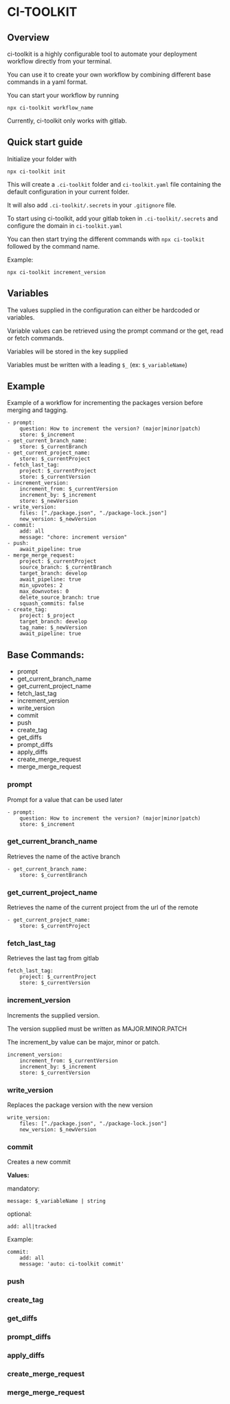 # CI-TOOLKIT

## Overview

ci-toolkit is a highly configurable tool to automate your deployment workflow directly from your terminal.

You can use it to create your own workflow by combining different base commands in a yaml format.

You can start your workflow by running

```
npx ci-toolkit workflow_name
```

Currently, ci-toolkit only works with gitlab.

## Quick start guide

Initialize your folder with

```
npx ci-toolkit init
```

This will create a `.ci-toolkit` folder and `ci-toolkit.yaml` file containing the default configuration in your current folder.

It will also add `.ci-toolkit/.secrets` in your `.gitignore` file.

To start using ci-toolkit, add your gitlab token in `.ci-toolkit/.secrets` and configure the domain in `ci-toolkit.yaml`

You can then start trying the different commands with
`npx ci-toolkit ` followed by the command name.

Example:

```
npx ci-toolkit increment_version
```

## Variables

The values supplied in the configuration can either be hardcoded or variables.

Variable values can be retrieved using the prompt command or the get, read or fetch commands.

Variables will be stored in the key supplied

Variables must be written with a leading `$_` (ex: `$_variableName`)

## Example

Example of a workflow for incrementing the packages version before merging and tagging.

```
- prompt:
    question: How to increment the version? (major|minor|patch)
    store: $_increment
- get_current_branch_name:
    store: $_currentBranch
- get_current_project_name:
    store: $_currentProject
- fetch_last_tag:
    project: $_currentProject
    store: $_currentVersion
- increment_version:
    increment_from: $_currentVersion
    increment_by: $_increment
    store: $_newVersion
- write_version:
    files: ["./package.json", "./package-lock.json"]
    new_version: $_newVersion
- commit:
    add: all
    message: "chore: increment version"
- push:
    await_pipeline: true
- merge_merge_request:
    project: $_currentProject
    source_branch: $_currentBranch
    target_branch: develop
    await_pipeline: true
    min_upvotes: 2
    max_downvotes: 0
    delete_source_branch: true
    squash_commits: false
- create_tag:
    project: $_project
    target_branch: develop
    tag_name: $_newVersion
    await_pipeline: true
```

## Base Commands:

-   prompt
-   get_current_branch_name
-   get_current_project_name
-   fetch_last_tag
-   increment_version
-   write_version
-   commit
-   push
-   create_tag
-   get_diffs
-   prompt_diffs
-   apply_diffs
-   create_merge_request
-   merge_merge_request

### prompt

Prompt for a value that can be used later

```
- prompt:
    question: How to increment the version? (major|minor|patch)
    store: $_increment
```

### get_current_branch_name

Retrieves the name of the active branch

```
- get_current_branch_name:
    store: $_currentBranch
```

### get_current_project_name

Retrieves the name of the current project from the url of the remote

```
- get_current_project_name:
    store: $_currentProject
```

### fetch_last_tag

Retrieves the last tag from gitlab

```
fetch_last_tag:
    project: $_currentProject
    store: $_currentVersion
```

### increment_version

Increments the supplied version.

The version supplied must be written as MAJOR.MINOR.PATCH

The increment_by value can be major, minor or patch.

```
increment_version:
    increment_from: $_currentVersion
    increment_by: $_increment
    store: $_currentVersion
```

### write_version

Replaces the package version with the new version

```
write_version:
    files: ["./package.json", "./package-lock.json"]
    new_version: $_newVersion
```

### commit

Creates a new commit

**Values:**

mandatory:

```
message: $_variableName | string
```

optional:

```
add: all|tracked
```

Example:

```
commit:
    add: all
    message: 'auto: ci-toolkit commit'
```

### push

### create_tag

### get_diffs

### prompt_diffs

### apply_diffs

### create_merge_request

### merge_merge_request
